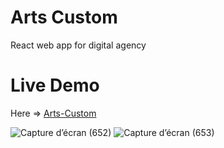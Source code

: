 # Arts Custom
React web app for digital agency

# Live Demo
Here => <a href="https://arts-custom.tech"> Arts-Custom </a>

![Capture d’écran (652)](https://github.com/edanzoung/Arts-Custom/assets/57450098/fc51dfcd-d6b1-4fad-ba4c-ff0eef6df762)
![Capture d’écran (653)](https://github.com/edanzoung/Arts-Custom/assets/57450098/6e4c93c6-7ede-46de-917e-988678cb8ccd)
